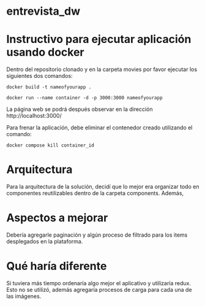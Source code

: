# entrevista_dw

# Instructivo para ejecutar aplicación usando docker

Dentro del repositorio clonado y en la carpeta movies por favor ejecutar los siguientes dos comandos:

    docker build -t nameofyourapp .

    docker run --name container -d -p 3000:3000 nameofyourapp

La página web se podrá después observar en la dirección http://localhost:3000/

Para frenar la aplicación, debe eliminar el contenedor creado utilizando el comando:

    docker compose kill container_id

# Arquitectura

Para la arquitectura de la solución, decidí que lo mejor era organizar todo en componentes reutilizables dentro de la carpeta components. Además, 

# Aspectos a mejorar

Debería agregarle paginación y algún proceso de filtrado para los items desplegados en la plataforma.

# Qué haría diferente

Si tuviera más tiempo ordenaría algo mejor el aplicativo y utilizaría redux. Esto no se utilizó, además agregaría procesos de carga para cada una de las imágenes.